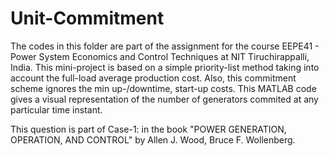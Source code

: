 # Unit-Commitment

The codes in this folder are part of the assignment for the course EEPE41 - Power System Economics and Control Techniques at NIT Tiruchirappalli, India. This  mini-project is based on a simple priority-list method taking into account the full-load average production cost. Also, this commitment scheme ignores the min up-/downtime, start-up costs. This MATLAB code gives a visual representation of the number of generators commited at any particular time instant. 


This question is part of Case-1: in the book "POWER GENERATION, OPERATION, AND CONTROL" by Allen J. Wood, 
Bruce F. Wollenberg.  
